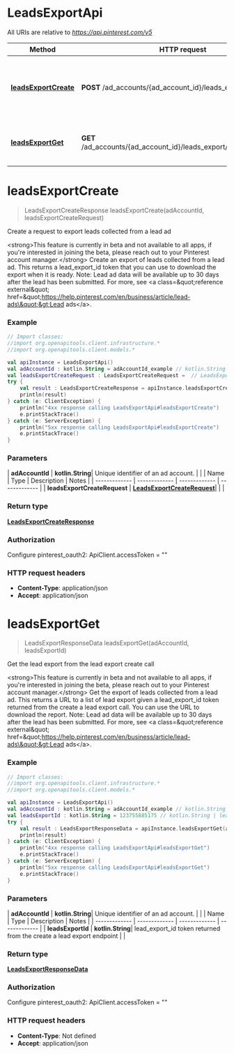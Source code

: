 # LeadsExportApi

All URIs are relative to *https://api.pinterest.com/v5*

| Method | HTTP request | Description |
| ------------- | ------------- | ------------- |
| [**leadsExportCreate**](LeadsExportApi.md#leadsExportCreate) | **POST** /ad_accounts/{ad_account_id}/leads_export | Create a request to export leads collected from a lead ad |
| [**leadsExportGet**](LeadsExportApi.md#leadsExportGet) | **GET** /ad_accounts/{ad_account_id}/leads_export/{leads_export_id} | Get the lead export from the lead export create call |


<a id="leadsExportCreate"></a>
# **leadsExportCreate**
> LeadsExportCreateResponse leadsExportCreate(adAccountId, leadsExportCreateRequest)

Create a request to export leads collected from a lead ad

&lt;strong&gt;This feature is currently in beta and not available to all apps, if you&#39;re interested in joining the beta, please reach out to your Pinterest account manager.&lt;/strong&gt;  Create an export of leads collected from a lead ad. This returns a lead_export_id  token that you can use to download the export when it is ready.  Note: Lead ad data will be available up to 30 days after the lead has been submitted.  For more, see &lt;a class&#x3D;\&quot;reference external\&quot; href&#x3D;\&quot;https://help.pinterest.com/en/business/article/lead-ads\&quot;&gt;Lead ads&lt;/a&gt;.

### Example
```kotlin
// Import classes:
//import org.openapitools.client.infrastructure.*
//import org.openapitools.client.models.*

val apiInstance = LeadsExportApi()
val adAccountId : kotlin.String = adAccountId_example // kotlin.String | Unique identifier of an ad account.
val leadsExportCreateRequest : LeadsExportCreateRequest =  // LeadsExportCreateRequest | 
try {
    val result : LeadsExportCreateResponse = apiInstance.leadsExportCreate(adAccountId, leadsExportCreateRequest)
    println(result)
} catch (e: ClientException) {
    println("4xx response calling LeadsExportApi#leadsExportCreate")
    e.printStackTrace()
} catch (e: ServerException) {
    println("5xx response calling LeadsExportApi#leadsExportCreate")
    e.printStackTrace()
}
```

### Parameters
| **adAccountId** | **kotlin.String**| Unique identifier of an ad account. | |
| Name | Type | Description  | Notes |
| ------------- | ------------- | ------------- | ------------- |
| **leadsExportCreateRequest** | [**LeadsExportCreateRequest**](LeadsExportCreateRequest.md)|  | |

### Return type

[**LeadsExportCreateResponse**](LeadsExportCreateResponse.md)

### Authorization


Configure pinterest_oauth2:
    ApiClient.accessToken = ""

### HTTP request headers

 - **Content-Type**: application/json
 - **Accept**: application/json

<a id="leadsExportGet"></a>
# **leadsExportGet**
> LeadsExportResponseData leadsExportGet(adAccountId, leadsExportId)

Get the lead export from the lead export create call

&lt;strong&gt;This feature is currently in beta and not available to all apps, if you&#39;re interested in joining the beta, please reach out to your Pinterest account manager.&lt;/strong&gt;  Get the export of leads collected from a lead ad. This returns a URL to a list of lead export given a lead_export_id token returned from the create a lead export call. You can use the URL to download the report.  Note: Lead ad data will be available up to 30 days after the lead has been submitted.  For more, see &lt;a class&#x3D;\&quot;reference external\&quot; href&#x3D;\&quot;https://help.pinterest.com/en/business/article/lead-ads\&quot;&gt;Lead ads&lt;/a&gt;.

### Example
```kotlin
// Import classes:
//import org.openapitools.client.infrastructure.*
//import org.openapitools.client.models.*

val apiInstance = LeadsExportApi()
val adAccountId : kotlin.String = adAccountId_example // kotlin.String | Unique identifier of an ad account.
val leadsExportId : kotlin.String = 123755885175 // kotlin.String | lead_export_id token returned from the create a lead export endpoint
try {
    val result : LeadsExportResponseData = apiInstance.leadsExportGet(adAccountId, leadsExportId)
    println(result)
} catch (e: ClientException) {
    println("4xx response calling LeadsExportApi#leadsExportGet")
    e.printStackTrace()
} catch (e: ServerException) {
    println("5xx response calling LeadsExportApi#leadsExportGet")
    e.printStackTrace()
}
```

### Parameters
| **adAccountId** | **kotlin.String**| Unique identifier of an ad account. | |
| Name | Type | Description  | Notes |
| ------------- | ------------- | ------------- | ------------- |
| **leadsExportId** | **kotlin.String**| lead_export_id token returned from the create a lead export endpoint | |

### Return type

[**LeadsExportResponseData**](LeadsExportResponseData.md)

### Authorization


Configure pinterest_oauth2:
    ApiClient.accessToken = ""

### HTTP request headers

 - **Content-Type**: Not defined
 - **Accept**: application/json

